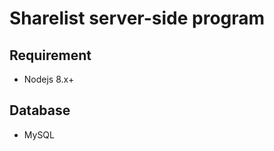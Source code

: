 # Sharelist server-side program

Requirement
-------------------
* Nodejs 8.x+

Database
-------------------
* MySQL